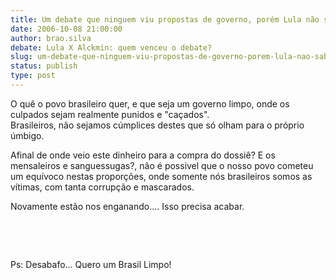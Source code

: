 ```yaml
---
title: Um debate que ninguem viu propostas de governo, porém Lula não sabe de onde veio o dinheiro do Dossiê.
date: 2006-10-08 21:00:00
author: brao.silva
debate: Lula X Alckmin: quem venceu o debate?
slug: um-debate-que-ninguem-viu-propostas-de-governo-porem-lula-nao-sabe-de-onde-veio-o-dinheiro-do-dossie
status: publish 
type: post
---
```


O quê o povo brasileiro quer, e que seja um governo limpo, onde os culpados sejam realmente punidos e "caçados".   
Brasileiros, não sejamos cúmplices destes que só olham para o próprio úmbigo.


Afinal de onde veio este dinheiro para a compra do dossiê? E os mensaleiros e sanguessugas?, não é possivel que o nosso povo cometeu um equívoco nestas proporções, onde somente nós brasileiros somos as vítimas, com tanta corrupção e mascarados.


Novamente estão nos enganando.... Isso precisa acabar.


 


 


Ps: Desabafo... Quero um Brasil Limpo!


 


